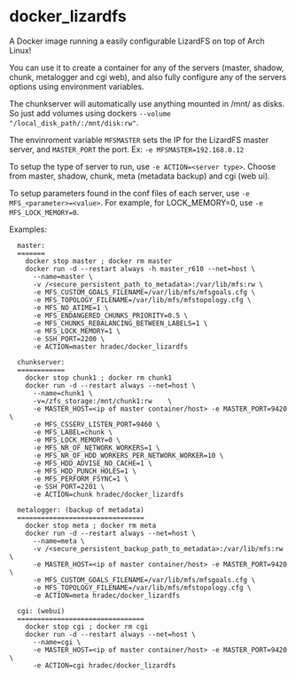 # docker_lizardfs

A Docker image running a easily configurable LizardFS on top of Arch Linux! 

You can use it to create a container for any of the servers (master, shadow, chunk, metalogger and cgi web), and also fully configure any of the servers options using environment variables.

The chunkserver will automatically use anything mounted in /mnt/ as disks. So just add volumes using dockers `--volume "/local_disk_path/:/mnt/disk:rw"`.

The envinroment variable `MFSMASTER` sets the IP for the LizardFS master server, and `MASTER_PORT` the port. Ex: `-e MFSMASTER=192.168.0.12`

To setup the type of server to run, use `-e ACTION=<server type>`. Choose from master, shadow, chunk, meta (metadata backup) and cgi (web ui).

To setup parameters found in the conf files of each server, use `-e MFS_<parameter>=<value>`. For example, for LOCK_MEMORY=0, use `-e MFS_LOCK_MEMORY=0`.

Examples:
```
  master:
  =======
    docker stop master ; docker rm master 
    docker run -d --restart always -h master_r610 --net=host \
      --name=master \
      -v /<secure_persistent_path_to_metadata>:/var/lib/mfs:rw \
      -e MFS_CUSTOM_GOALS_FILENAME=/var/lib/mfs/mfsgoals.cfg \
      -e MFS_TOPOLOGY_FILENAME=/var/lib/mfs/mfstopology.cfg \
      -e MFS_NO_ATIME=1 \
      -e MFS_ENDANGERED_CHUNKS_PRIORITY=0.5 \
      -e MFS_CHUNKS_REBALANCING_BETWEEN_LABELS=1 \
      -e MFS_LOCK_MEMORY=1 \
      -e SSH_PORT=2200 \
      -e ACTION=master hradec/docker_lizardfs

  chunkserver:
  ============
    docker stop chunk1 ; docker rm chunk1
    docker run -d --restart always --net=host \
      --name=chunk1 \
      -v=/zfs_storage:/mnt/chunk1:rw 	\
      -e MASTER_HOST=<ip of master container/host> -e MASTER_PORT=9420 \
      -e MFS_CSSERV_LISTEN_PORT=9460 \
      -e MFS_LABEL=chunk \
      -e MFS_LOCK_MEMORY=0 \
      -e MFS_NR_OF_NETWORK_WORKERS=1 \
      -e MFS_NR_OF_HDD_WORKERS_PER_NETWORK_WORKER=10 \
      -e MFS_HDD_ADVISE_NO_CACHE=1 \
      -e MFS_HDD_PUNCH_HOLES=1 \
      -e MFS_PERFORM_FSYNC=1 \
      -e SSH_PORT=2201 \
      -e ACTION=chunk hradec/docker_lizardfs
  
  metalogger: (backup of metadata)
  ================================
    docker stop meta ; docker rm meta
    docker run -d --restart always --net=host \
      --name=meta \
      -v /<secure_persistent_backup_path_to_metadata>:/var/lib/mfs:rw \
      -e MASTER_HOST=<ip of master container/host> -e MASTER_PORT=9420 \
      -e MFS_CUSTOM_GOALS_FILENAME=/var/lib/mfs/mfsgoals.cfg \
      -e MFS_TOPOLOGY_FILENAME=/var/lib/mfs/mfstopology.cfg \
      -e ACTION=meta hradec/docker_lizardfs

  cgi: (webui)
  ================================
    docker stop cgi ; docker rm cgi
    docker run -d --restart always --net=host \
      --name=cgi \
      -e MASTER_HOST=<ip of master container/host> -e MASTER_PORT=9420 \
      -e ACTION=cgi hradec/docker_lizardfs
```
